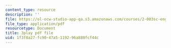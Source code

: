 ```yaml
---
content_type: resource
description: ''
file: https://ol-ocw-studio-app-qa.s3.amazonaws.com/courses/2-003sc-engineering-dynamics-fall-2011/1f3f8a27fc9047a5119296a880fcf44c_wzEqF_UQkks.pdf
file_type: application/pdf
resourcetype: Document
title: 3play pdf file
uid: 1f3f8a27-fc90-47a5-1192-96a880fcf44c
---
```

